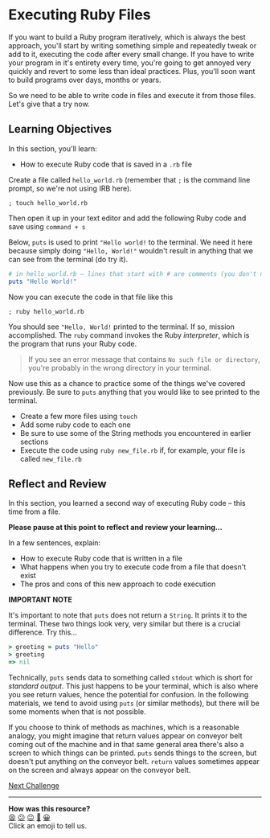 # Executing Ruby Files

If you want to build a Ruby program iteratively, which is always the best approach, you'll start by writing something simple and repeatedly tweak or add to it, executing the code after every small change. If you have to write your program in it's entirety every time, you're going to get annoyed very quickly and revert to some less than ideal practices. Plus, you'll soon want to build programs over days, months or years.

So we need to be able to write code in files and execute it from those files. Let's give that a try now.

## Learning Objectives

In this section, you'll learn:
- How to execute Ruby code that is saved in a `.rb` file

Create a file called `hello_world.rb` (remember that `;` is the command line prompt, so we're not using IRB here).

```shell
; touch hello_world.rb
```

Then open it up in your text editor and add the following Ruby code and save using `command + s`

Below, `puts` is used to print `"Hello world!` to the terminal. We need it here because simply doing `"Hello, World!"` wouldn't result in anything that we can see from the terminal (do try it).

```ruby
# in hello_world.rb – lines that start with # are comments (you don't need to type them out)
puts "Hello World!"
```

Now you can execute the code in that file like this

```shell
; ruby hello_world.rb
```

You should see `"Hello, World!` printed to the terminal. If so, mission accomplished. The `ruby` command invokes the Ruby _interpreter_, which is the program that runs your Ruby code.

> If you see an error message that contains `No such file or directory`, you're probably in the wrong directory in your terminal.

Now use this as a chance to practice some of the things we've covered previously. Be sure to `puts` anything that you would like to see printed to the terminal.

- Create a few more files using `touch`
- Add some ruby code to each one
- Be sure to use some of the String methods you encountered in earlier sections
- Execute the code using `ruby new_file.rb` if, for example, your file is called `new_file.rb`

## Reflect and Review

In this section, you learned a second way of executing Ruby code – this time from a file.

**Please pause at this point to reflect and review your learning...**

In a few sentences, explain:
- How to execute Ruby code that is written in a file
- What happens when you try to execute code from a file that doesn't exist
- The pros and cons of this new approach to code execution

**IMPORTANT NOTE**

It's important to note that `puts` does not return a `String`. It prints it to the terminal. These two things look very, very similar but there is a crucial difference.  Try this...

```ruby
> greeting = puts "Hello"
> greeting
=> nil
```

Technically, `puts` sends data to something called `stdout` which is short for _standard output_.  This just happens to be your terminal, which is also where you see return values, hence the potential for confusion. In the following materials, we tend to avoid using `puts` (or similar methods), but there will be some moments when that is not possible.

If you choose to think of methods as machines, which is a reasonable analogy, you might imagine that return values appear on conveyor belt coming out of the machine and in that same general area there's also a screen to which things can be printed. `puts` sends things to the screen, but doesn't put anything on the conveyor belt. `return` values sometimes appear on the screen and always appear on the conveyor belt.


[Next Challenge](08_defining_methods.md)

<!-- BEGIN GENERATED SECTION DO NOT EDIT -->

---

**How was this resource?**  
[😫](https://airtable.com/shrUJ3t7KLMqVRFKR?prefill_Repository=makersacademy/ruby_foundations&prefill_File=chapter1/07_executing_ruby_files.md&prefill_Sentiment=😫) [😕](https://airtable.com/shrUJ3t7KLMqVRFKR?prefill_Repository=makersacademy/ruby_foundations&prefill_File=chapter1/07_executing_ruby_files.md&prefill_Sentiment=😕) [😐](https://airtable.com/shrUJ3t7KLMqVRFKR?prefill_Repository=makersacademy/ruby_foundations&prefill_File=chapter1/07_executing_ruby_files.md&prefill_Sentiment=😐) [🙂](https://airtable.com/shrUJ3t7KLMqVRFKR?prefill_Repository=makersacademy/ruby_foundations&prefill_File=chapter1/07_executing_ruby_files.md&prefill_Sentiment=🙂) [😀](https://airtable.com/shrUJ3t7KLMqVRFKR?prefill_Repository=makersacademy/ruby_foundations&prefill_File=chapter1/07_executing_ruby_files.md&prefill_Sentiment=😀)  
Click an emoji to tell us.

<!-- END GENERATED SECTION DO NOT EDIT -->
